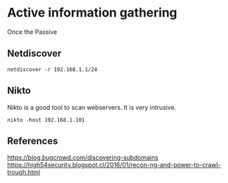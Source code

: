 # Active information gathering


Once the Passive 



## Netdiscover

```
netdiscover -r 192.168.1.1/24
```

## Nikto

Nikto is a good tool to scan webservers. It is very intrusive.

```
nikto -host 192.168.1.101
```



## References

https://blog.bugcrowd.com/discovering-subdomains
https://high54security.blogspot.cl/2016/01/recon-ng-and-power-to-crawl-trough.html

